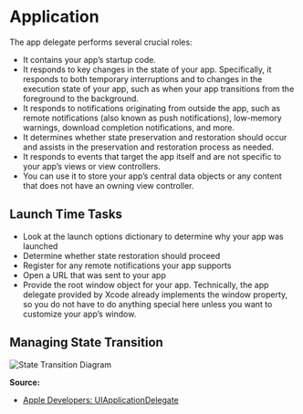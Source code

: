 # Application
The app delegate performs several crucial roles:
* It contains your app’s startup code.
* It responds to key changes in the state of your app. Specifically, it responds to both temporary interruptions and to changes in the execution state of your app, such as when your app transitions from the foreground to the background.
* It responds to notifications originating from outside the app, such as remote notifications (also known as push notifications), low-memory warnings, download completion notifications, and more.
* It determines whether state preservation and restoration should occur and assists in the preservation and restoration process as needed.
* It responds to events that target the app itself and are not specific to your app’s views or view controllers.
* You can use it to store your app’s central data objects or any content that does not have an owning view controller.

## Launch Time Tasks
* Look at the launch options dictionary to determine why your app was launched
* Determine whether state restoration should proceed
* Register for any remote notifications your app supports
* Open a URL that was sent to your app
* Provide the root window object for your app. Technically, the app delegate provided by Xcode already implements the window property, so you do not have to do anything special here unless you want to customize your app’s window.

## Managing State Transition
![State Transition Diagram](https://developer.apple.com/library/prerelease/ios/documentation/UIKit/Reference/UIApplicationDelegate_Protocol/Art/high_level_flow_2x.png)

**Source:**
* [Apple Developers: UIApplicationDelegate](https://developer.apple.com/library/prerelease/ios/documentation/UIKit/Reference/UIApplicationDelegate_Protocol/) 
